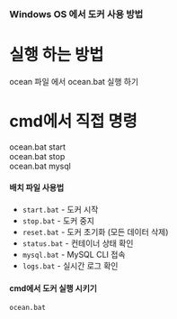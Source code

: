 ### Windows OS 에서 도커 사용 방법

# 실행 하는 방법
ocean 파일 에서 ocean.bat 실행 하기

# cmd에서 직접 명령
ocean.bat start  
ocean.bat stop  
ocean.bat mysql  

#### 배치 파일 사용법
- `start.bat` - 도커 시작
- `stop.bat` - 도커 중지
- `reset.bat` - 도커 초기화 (모든 데이터 삭제)
- `status.bat` - 컨테이너 상태 확인
- `mysql.bat` - MySQL CLI 접속
- `logs.bat` - 실시간 로그 확인

#### cmd에서 도커 실행 시키기  
```cmd
ocean.bat
